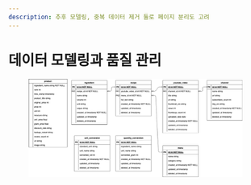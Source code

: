 ```yaml
---
description: 추후 모델링, 중복 데이터 제거 둘로 페이지 분리도 고려
---
```


# 데이터 모델링과 품질 관리

<figure><img src="../.gitbook/assets/image (8).png" alt=""><figcaption></figcaption></figure>
